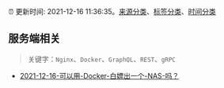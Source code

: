 :alarm_clock: 更新时间: 2021-12-16 11:36:35。[来源分类](../README.md)、[标签分类](../TAGS.md)、[时间分类](../TIMELINE.md)

## 服务端相关


> 关键字：`Nginx`、`Docker`、`GraphQL`、`REST`、`gRPC`



- [2021-12-16-可以用-Docker-白嫖出一个-NAS-吗？](https://www.v2ex.com/t/822626) 